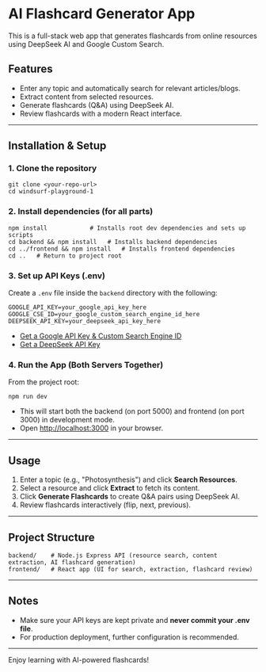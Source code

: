 # AI Flashcard Generator App

This is a full-stack web app that generates flashcards from online resources using DeepSeek AI and Google Custom Search.

## Features
- Enter any topic and automatically search for relevant articles/blogs.
- Extract content from selected resources.
- Generate flashcards (Q&A) using DeepSeek AI.
- Review flashcards with a modern React interface.

---

## Installation & Setup

### 1. Clone the repository
```
git clone <your-repo-url>
cd windsurf-playground-1
```

### 2. Install dependencies (for all parts)
```
npm install            # Installs root dev dependencies and sets up scripts
cd backend && npm install   # Installs backend dependencies
cd ../frontend && npm install   # Installs frontend dependencies
cd ..   # Return to project root
```

### 3. Set up API Keys (.env)
Create a `.env` file inside the `backend` directory with the following:
```
GOOGLE_API_KEY=your_google_api_key_here
GOOGLE_CSE_ID=your_google_custom_search_engine_id_here
DEEPSEEK_API_KEY=your_deepseek_api_key_here
```
- [Get a Google API Key & Custom Search Engine ID](https://developers.google.com/custom-search/v1/overview)
- [Get a DeepSeek API Key](https://platform.deepseek.com/)

### 4. Run the App (Both Servers Together)
From the project root:
```
npm run dev
```
- This will start both the backend (on port 5000) and frontend (on port 3000) in development mode.
- Open [http://localhost:3000](http://localhost:3000) in your browser.

---

## Usage
1. Enter a topic (e.g., "Photosynthesis") and click **Search Resources**.
2. Select a resource and click **Extract** to fetch its content.
3. Click **Generate Flashcards** to create Q&A pairs using DeepSeek AI.
4. Review flashcards interactively (flip, next, previous).

---

## Project Structure
```
backend/    # Node.js Express API (resource search, content extraction, AI flashcard generation)
frontend/   # React app (UI for search, extraction, flashcard review)
```

---

## Notes
- Make sure your API keys are kept private and **never commit your .env file**.
- For production deployment, further configuration is recommended.

---

Enjoy learning with AI-powered flashcards!
